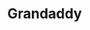 ---
title: "Grandaddy"
summary: "American indie rock band from Modesto, California. Formed in 1992, they officially split up in January 2006. They reformed in March 2012. In the interim, singer/songwriter Jason Lytle started a solo career and formed a band, , with drummer Aaron Burtch among others . Guitarist Jim Fairchild also released solo albums under the moniker ."
image: "grandaddy.jpg"
apple_music_artist_url: "None"
---